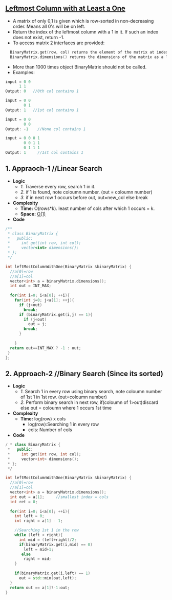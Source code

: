 ## [Leftmost Column with at Least a One](https://leetcode.com/problems/leftmost-column-with-at-least-a-one/)
- A matrix of only 0,1 is given which is row-sorted in non-decreasing order. Means all 0's will be on left.
- Return the index of the leftmost column with a 1 in it. If such an index does not exist, return -1.
- To access matrix 2 interfaces are provided:
```c
  BinaryMatrix.get(row, col) returns the element of the matrix at index (row, col).
  BinaryMatrix.dimensions() returns the dimensions of the matrix as a list of 2 elements [rows, cols].
```
- More than 1000 times object BinaryMatrix should not be called.
- Examples:
```c
input = 0 0
      1 1      
Output: 0   //0th col contains 1

input = 0 0
        0 1
Output: 1   //1st col contains 1

input = 0 0
        0 0
Output: -1    //None col contains 1

input = 0 0 0 1
        0 0 1 1
        0 1 1 1
Output: 1     //1st col contains 1
```

## 1. Appraoch-1        //Linear Search
- **Logic**
  - *1.* Traverse every row, search 1 in it.
  - *2.* if 1 is found, note coloumn number. (out = coloumn number)
  - *3.* if in next row 1 occurs before out, out=new_col else break
- **Complexity**
  - **Time:** O(rows*k). least number of cols after which 1 occurs = k.
  - **Space:** [O(1)](/DS_Questions/README.md)
- **Code**
```c++
/**
 * class BinaryMatrix {
 *   public:
 *     int get(int row, int col);
 *     vector<int> dimensions();
 * };
 */

int leftMostColumnWithOne(BinaryMatrix &binaryMatrix) {
  //a[0]=row
  //a[1]=col
  vector<int> a = binaryMatrix.dimensions();
  int out = INT_MAX;
        
  for(int i=0; i<a[0]; ++i){
    for(int j=0; j<a[1]; ++j){
      if (j>out)
        break;
      if (binaryMatrix.get(i,j) == 1){
        if (j<out)
          out = j;                    
        break;
      }
                
    }
  return out==INT_MAX ? -1 : out;
 }
};
```

## 2. Approach-2      //Binary Search (Since its sorted)
- **Logic**
  - *1.* Search 1 in every row using binary search, note coloumn number of 1st 1 in 1st row. (out=coloumn number)
  - *2.* Perform binary search in next row, if(coloumn of 1>out)discard else out = coloumn where 1 occurs 1st time
- **Complexity**
  - **Time:** log(row) x cols
    - log(row):Searching 1 in every row
    - cols: Number of cols
- **Code**
```c++
/ * class BinaryMatrix {
 *   public:
 *     int get(int row, int col);
 *     vector<int> dimensions();
 * };
 */

int leftMostColumnWithOne(BinaryMatrix &binaryMatrix) {
  //a[0]=row
  //a[1]=col
  vector<int> a = binaryMatrix.dimensions();
  int out = a[1];     //smallest index = cols
  int ret = 0;
        
  for(int i=0; i<a[0]; ++i){
    int left = 0;
    int right = a[1] - 1;

    //Searching 1st 1 in the row
    while (left < right){
      int mid = (left+right)/2;
      if(binaryMatrix.get(i,mid) == 0)
        left = mid+1;
       else
        right = mid;
    }
            
    if(binaryMatrix.get(i,left) == 1)
      out = std::min(out,left);
  }
  return out == a[1]?-1:out;
}
```
